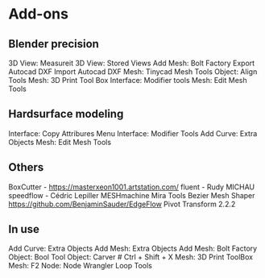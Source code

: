 # Add-ons

## Blender precision
3D View: Measureit
3D View: Stored Views
Add Mesh: Bolt Factory
Export Autocad DXF
Import Autocad DXF
Mesh: Tinycad Mesh Tools
Object: Align Tools
Mesh: 3D Print Tool Box
Interface: Modifier tools
Mesh: Edit Mesh Tools

## Hardsurface modeling
Interface: Copy Attribures Menu
Interface: Modifier Tools
Add Curve: Extra Objects
Mesh: Edit Mesh Tools

## Others
BoxCutter - https://masterxeon1001.artstation.com/
fluent - Rudy MICHAU
speedflow - Cédric Lepiller
MESHmachine
Mira Tools
Bezier Mesh Shaper
https://github.com/BenjaminSauder/EdgeFlow
Pivot Transform 2.2.2

## In use
Add Curve: Extra Objects
Add Mesh: Extra Objects
Add Mesh: Bolt Factory
Object: Bool Tool
Object: Carver  # Ctrl + Shift + X
Mesh: 3D Print ToolBox
Mesh: F2
Node: Node Wrangler
Loop Tools